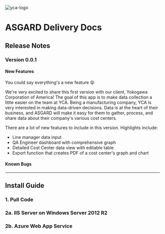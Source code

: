 ![yca-logo](http://industriaaldia.com/images/ialdia/logos/yokogawa_logo.jpg)

# ASGARD Delivery Docs

## Release Notes

### Version 0.0.1

#### New Features

You could say everything's a new feature 😝 

We're very excited to share this first version with our client, Yokogawa Corporation of America! The goal of this app is to make data collection a little easier on the team at YCA. Being a manufacturing company, YCA is very interested in making data-driven decisions. Data is at the heart of their business, and ASGARD will make it easy for them to gather, process, and share data about their company's various cost centers.

There are a lot of new features to include in this version. Highlights include:

- Line manager data input
- QA Engineer dashboard with comprehensive graph
- Detailed Cost Center data view with editable table
- Export function that creates PDF of a cost center's graph and chart

#### Known Bugs


------

## Install Guide

### 1. Pull Code


### 2a. IIS Server on Windows Server 2012 R2

### 2b. Azure Web App Service
